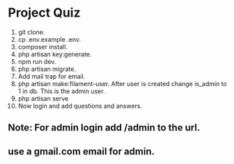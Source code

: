 # Project Quiz

1. git clone.
2. cp .env.example .env.
3. composer install.
4. php artisan key:generate.
5. npm run dev.
6. php artisan migrate.
7. Add mail trap for email.
8. php artisan make:filament-user.
After user is created change is_admin to 1 in db. This is the admin user.
9. php artisan serve
10. Now login and add questions and answers.


## Note: For admin login add /admin to the url.

## use a gmail.com email for admin.
